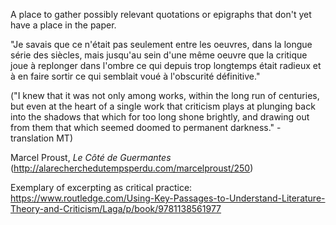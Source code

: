 A place to gather possibly relevant quotations or epigraphs that don't yet have a place in the paper.


"Je savais que ce n'était pas seulement entre les oeuvres, dans la longue série des siècles, mais jusqu'au sein d'une même oeuvre que la critique joue à replonger dans l'ombre ce qui depuis trop longtemps était radieux et à en faire sortir ce qui semblait voué à l'obscurité définitive."

("I knew that it was not only among works, within the long run of centuries, but even at the heart of a single work that criticism plays at plunging back into the shadows that which for too long shone brightly, and drawing out from them that which seemed doomed to permanent darkness." - translation MT)

Marcel Proust, *Le Côté de Guermantes* (http://alarecherchedutempsperdu.com/marcelproust/250)

Exemplary of excerpting as critical practice:
https://www.routledge.com/Using-Key-Passages-to-Understand-Literature-Theory-and-Criticism/Laga/p/book/9781138561977

